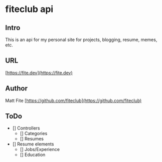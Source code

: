 # fiteclub api

## Intro
This is an api for my personal site for projects, blogging, resume, memes, etc. 

## URL
[https://fite.dev](https://fite.dev)

## Author
Matt Fite
[https://github.com/fiteclub](https://github.com/fiteclub)

## ToDo
  - [] Controllers
    - [] Categories
    - [] Resumes
  - [] Resume elements
    - [] Jobs/Experience
    - [] Education
